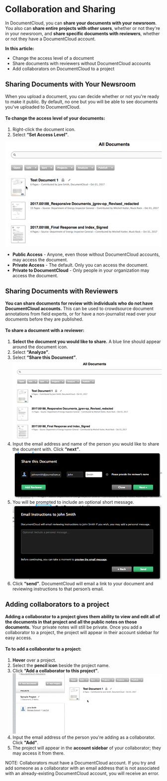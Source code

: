 # Collaboration and Sharing

In DocumentCloud, you can **share your documents with your newsroom**. You also can **share entire projects with other users**, whether or not they're in your newsroom, and **share specific documents with reviewers**, whether or not they have a DocumentCloud account.

**In this article:**
* Change the access level of a document
* Share documents with reviewers without DocumentCloud accounts
* Add collaborators on DocumentCloud to a project

## Sharing Documents with Your Newsroom
When you upload a document, you can decide whether or not you're ready to make it public. By default, no one but you will be able to see documents you've uploaded to DocumentCloud. 

#### To change the access level of your documents:

1. Right-click the document icon.
2. Select **“Set Access Level”**.

![Set access level](../images/collaboration/collaboration1.gif)

* **Public Access** - Anyone, even those without DocumentCloud accounts, may access the document.
* **Private Access** - The default. Only you can access the document.
* **Private to DocumentCloud** - Only people in your organization may access the document. 

 
## Sharing Documents with Reviewers
**You can share documents for review with individuals who do not have DocumentCloud accounts.** This can be used to crowdsource document annotations from field experts, or for have a non-journalist read over your documents before they are published.

#### To share a document with a reviewer:

1. **Select the document you would like to share.** A blue line should appear around the document icon.
2. Select **“Analyze”**.
3. Select **“Share this Document”**.   
 ![Sharing documents 1](../images/collaboration/collaboration2.gif)
4. Input the email address and name of the person you would like to share the document with. Click **“next”**.
  ![Sharing documents 2](../images/collaboration/collaboration3.png)
5. You will be prompted to include an optional short message.
  ![Sharing documents 3](../images/collaboration/collaboration5.png)
6. Click **“send”**. DocumentCloud will email a link to your document and reviewing instructions to that person’s email.

## Adding collaborators to a project
**Adding a collaborator to a project gives them ability to view and edit all of the documents in that project and all the public notes on those documents.** Your private notes will still be private. Once you add a collaborator to a project, the project will appear in their account sidebar for easy access.

#### To to add a collaborator to a project:

1. **Hover** over a project.
2. Select the **pencil icon** beside the project name.
3. Click **“Add a collaborator to this project”**.
![Adding collaborators](../images/collaboration/collaboration4.gif)
4. Input the email address of the person you're adding as a collaborator. Click **"Add"**.
5. The project will appear in the **account sidebar** of your collaborator; they may access it from there.

NOTE: Collaborators must have a DocumentCloud account. If you try and add someone as a collaborator with an email address that is not associated with an already-existing DocumentCloud account, you will receive an error.

